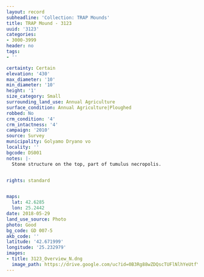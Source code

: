 ```yaml
---
layout: record
subheadline: 'Collection: TRAP Mounds'
title: TRAP Mound - 3123
uuid: '3123'
categories:
- 3000-3999
header: no
tags:
- ''

certainty: Certain
elevation: '430'
max_diameter: '10'
min_diameter: '10'
height: '1'
size_category: Small
surrounding_land_use: Annual Agriculture
surface_condition: Annual Agriculture|Ploughed
robbed: No
crm_condition: '4'
crm_intactness: '4'
campaign: '2010'
source: Survey
municipality: Golyamo Dryano vo
locality: ''
bgcode: DS001
notes: |-
  Stone structure on the top, part of tumulus necropolis.


rights: standard


maps:
  lat: 42.6285
  lon: 25.2442
date: 2018-05-29
land_use_source: Photo
photo: Good
bg_code: GD 007-5
akb_code: ''
latitude: '42.671999'
longitude: '25.232979'
images:
- title: 3123_Overview_N.dng
  image_path: https://drive.google.com/uc?id=0B3Rg88wZDQscTUFlNlhYeUtfYzQ
---
```

